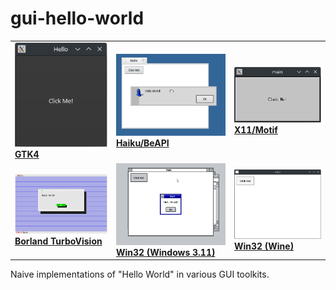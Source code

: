 # gui-hello-world

|   |   |   |
|---|---|---|
| [![](.github/gtk4.png) <br> **GTK4**](./gtk4/) | [![](.github/haiku.png) <br> **Haiku/BeAPI**](./haiku/) | [![](.github/motif.png) <br> **X11/Motif**](./motif/) |
| [![](.github/tvision.png) <br> **Borland TurboVision**](./tvision/) | [![](.github/win32-win386.png) <br> **Win32 (Windows 3.11)**](./win32/) | [![](.github/win32-wine.png) <br> **Win32 (Wine)**](./win32/) |

Naive implementations of "Hello World" in various GUI toolkits.
